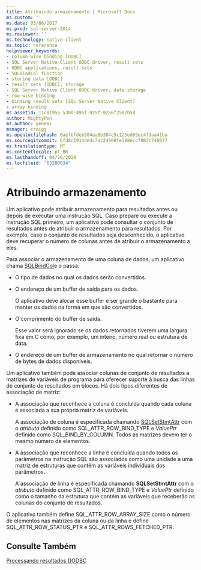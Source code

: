 ```yaml
---
title: Atribuindo armazenamento | Microsoft Docs
ms.custom: ''
ms.date: 03/06/2017
ms.prod: sql-server-2014
ms.reviewer: ''
ms.technology: native-client
ms.topic: reference
helpviewer_keywords:
- column-wise binding [ODBC]
- SQL Server Native Client ODBC driver, result sets
- ODBC applications, result sets
- SQLBindCol function
- storing data [ODBC]
- result sets [ODBC], storage
- SQL Server Native Client ODBC driver, data storage
- row-wise binding
- binding result sets [SQL Server Native Client]
- array binding
ms.assetid: 11c81955-5300-495f-925f-9256f2587b58
author: MightyPen
ms.author: genemi
manager: craigg
ms.openlocfilehash: 0aefbfdeb984aa6b384c5c123ed69ec4fdaa41ba
ms.sourcegitcommit: 6fd8c1914de4c7ac24900fe388ecc7883c740077
ms.translationtype: MT
ms.contentlocale: pt-BR
ms.lasthandoff: 04/26/2020
ms.locfileid: "63200034"
---
```

# <a name="assigning-storage"></a>Atribuindo armazenamento
  Um aplicativo pode atribuir armazenamento para resultados antes ou depois de executar uma instrução SQL. Caso prepare ou execute a instrução SQL primeiro, um aplicativo pode consultar o conjunto de resultados antes de atribuir o armazenamento para resultados. Por exemplo, caso o conjunto de resultados seja desconhecido, o aplicativo deve recuperar o número de colunas antes de atribuir o armazenamento a eles.  
  
 Para associar o armazenamento de uma coluna de dados, um aplicativo chama [SQLBindCol](../native-client-odbc-api/sqlbindcol.md)e o passa:  
  
-   O tipo de dados no qual os dados serão convertidos.  
  
-   O endereço de um buffer de saída para os dados.  
  
     O aplicativo deve alocar esse buffer e ser grande o bastante para manter os dados na forma em que são convertidos.  
  
-   O comprimento do buffer de saída.  
  
     Esse valor será ignorado se os dados retornados tiverem uma largura fixa em C como, por exemplo, um inteiro, número real ou estrutura de data.  
  
-   O endereço de um buffer de armazenamento no qual retornar o número de bytes de dados disponíveis.  
  
 Um aplicativo também pode associar colunas de conjunto de resultados a matrizes de variáveis de programa para oferecer suporte à busca das linhas de conjunto de resultados em blocos. Há dois tipos diferentes de associação de matriz:  
  
-   A associação que reconhece a coluna é concluída quando cada coluna é associada a sua própria matriz de variáveis.  
  
     A associação de coluna é especificada chamando [SQLSetStmtAttr](../native-client-odbc-api/sqlsetstmtattr.md) com o *atributo* definido como SQL_ATTR_ROW_BIND_TYPE e *ValuePtr* definido como SQL_BIND_BY_COLUMN. Todos as matrizes devem ter o mesmo número de elementos.  
  
-   A associação que reconhece a linha é concluída quando todos os parâmetros na instrução SQL são associados como uma unidade a uma matriz de estruturas que contêm as variáveis individuais dos parâmetros.  
  
     A associação de linha é especificada chamando **SQLSetStmtAttr** com o *atributo* definido como SQL_ATTR_ROW_BIND_TYPE e *ValuePtr* definido como o tamanho da estrutura que contém as variáveis que receberão as colunas do conjunto de resultados.  
  
 O aplicativo também define SQL_ATTR_ROW_ARRAY_SIZE como o número de elementos nas matrizes da coluna ou da linha e define SQL_ATTR_ROW_STATUS_PTR e SQL_ATTR_ROWS_FETCHED_PTR.  
  
## <a name="see-also"></a>Consulte Também  
 [Processando resultados &#40;&#41;ODBC](processing-results-odbc.md)  
  
  

